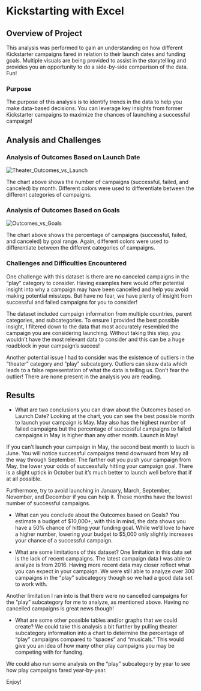 # Kickstarting with Excel

## Overview of Project
This analysis was performed to gain an understanding on how different Kickstarter campaigns fared in relation to their launch dates and funding goals. Multiple visuals are being provided to assist in the storytelling and provides you an opportunity to do a side-by-side comparison of the data. Fun!

### Purpose
The purpose of this analysis is to identify trends in the data to help you make data-based decisions. You can leverage key insights from former Kickstarter campaigns to maximize the chances of launching a successful campaign! 

## Analysis and Challenges

### Analysis of Outcomes Based on Launch Date
![Theater_Outcomes_vs_Launch](https://user-images.githubusercontent.com/101153516/176980721-07a33f56-739c-4477-8bbe-0b59b2872f2a.png)

The chart above shows the number of campaigns (successful, failed, and canceled) by month. Different colors were used to differentiate between the different categories of campaigns. 

### Analysis of Outcomes Based on Goals
![Outcomes_vs_Goals](https://user-images.githubusercontent.com/101153516/176980732-635559e2-aaa5-4b38-a415-e29e84257bf2.png)

The chart above shows the percentage of campaigns (successful, failed, and canceled) by goal range. Again, different colors were used to differentiate between the different categories of campaigns. 

### Challenges and Difficulties Encountered
One challenge with this dataset is there are no canceled campaigns in the “play” category to consider. Having examples here would offer potential insight into why a campaign may have been cancelled and help you avoid making potential missteps. But have no fear, we have plenty of insight from successful and failed campaigns for you to consider!

The dataset included campaign information from multiple countries, parent categories, and subcategories. To ensure I provided the best possible insight, I filtered down to the data that most accurately resembled the campaign you are considering launching. Without taking this step, you wouldn’t have the most relevant data to consider and this can be a huge roadblock in your campaign’s succes!

Another potential issue I had to consider was the existence of outliers in the “theater” category and “play” subcategory. Outliers can skew data which leads to a false representation of what the data is telling us. Don’t fear the outlier! There are none present in the analysis you are reading.

## Results

- What are two conclusions you can draw about the Outcomes based on Launch Date?
Looking at the chart, you can see the best possible month to launch your campaign is May. May also has the highest number of failed campaigns but the percentage of successful campaigns to failed campaigns in May is higher than any other month. Launch in May!

If you can’t launch your campaign in May, the second best month to lauch is June. You will notice successful campaigns trend downward from May all the way through September. The farther out you push your campaign from May, the lower your odds of successfully hitting your campaign goal. There is a slight uptick in October but it’s much better to launch well before that if at all possible. 

Furthermore, try to avoid launching in January, March, September, November, and December if you can help it. These months have the lowest number of successful campaigns.

- What can you conclude about the Outcomes based on Goals?
You estimate a budget of $10,000+, with this in mind, the data shows you have a 50% chance of hitting your funding goal. While we’d love to have a higher number, lowering your budget to $5,000 only slightly increases your chance of a successful campaign. 

- What are some limitations of this dataset?
One limitation in this data set is the lack of recent campaigns. The latest campaign data I was able to analyze is from 2016. Having more recent data may closer reflect what you can expect in your campaign. We were still able to analyze over 300 campaigns in the “play” subcategory though so we had a good data set to work with.

Another limitation I ran into is that there were no cancelled campaigns for the “play” subcategory for me to analyze, as mentioned above. Having no cancelled campaigns is great news though!

- What are some other possible tables and/or graphs that we could create?
We could take this analysis a bit further by pulling theater subcategory information into a chart to determine the percentage of “play” campaigns compared to “spaces” and “musicals.” This would give you an idea of how many other play campaigns you may be competing with for funding.

We could also run some analysis on the “play” subcategory by year to see how play campaigns fared year-by-year.

Enjoy!

